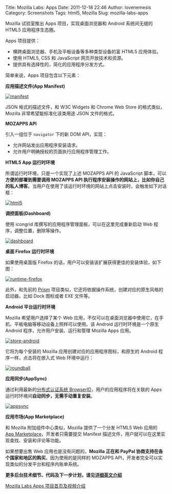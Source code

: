 Title: Mozilla Labs: Apps
Date: 2011-12-18 22:46
Author: lovenemesis
Category: Screenshots
Tags: html5, Mozilla
Slug: mozilla-labs-apps

Mozilla 试验室推出 Apps 项目，实现桌面浏览器和 Android 系统间无缝的
HTML5 应用程序生态圈。

Apps 项目提供：

-   横跨桌面浏览器、手机及平板设备等多种类型设备的富 HTML5 应用体验。
-   使用 HTML5, CSS 和 JavaScript 网页开放技术和资源。
-   提供具有选择性的，简化的应用程序分发方式。

简单来说，Apps 项目包含以下元素：

**应用描述文件(App Manifest)**

[![](http://linuxtoy.org/img/2011/12/manifest.png "manifest")](http://linuxtoy.org/img/2011/12/manifest.png)

JSON 格式的描述文件，和 W3C Widgets 和 Chrome Web Store
的格式类似，Mozilla 非常希望能标准化该类用途 JSON 文件的格式。

**MOZAPPS API**

引入一组位于 `navigator` 下的新 DOM API，实现：

-   允许网站发出应用程序安装请求。
-   允许用户明确授权的页面执行应用程序管理工作。

**HTML5 App 运行时环境**

所谓运行时环境，只是一个实现了上述 MOZAPPS API 的 JavaScript
脚本，可以**方便的部署到需要调用 MOZAPPS API
执行程序安装操作的网站上，比如你自己的私人博客**。当用户在使用了该运行时环境的网站上点击安装时，会触发如下对话框：

[![](http://linuxtoy.org/img/2011/12/html5.png "html5")](http://linuxtoy.org/img/2011/12/html5.png)

**调控面板(Dashboard)**

使用 icongrid 库撰写的应用程序管理面板，可以在这里完成重新启动 Web
程序，调整位置，删除等操作。

[![](http://linuxtoy.org/img/2011/12/dashboard.png "dashboard")](http://linuxtoy.org/img/2011/12/dashboard.png)

**桌面 Firefox 运行时环境**

如果使用桌面版 Firefox
的话，用户可以安装该扩展获得更佳的安装体验，如下图：

[![](http://linuxtoy.org/img/2011/12/runtime-firefox.png "runtime-firefox")](http://linuxtoy.org/img/2011/12/runtime-firefox.png)

此外，和先前的 [Prism](https://mozillalabs.com/prism/)
项目类似，它还将依据操作系统，创建对应的原生风格的启动器，比如 Dock
图标或者 EXE 文件等。

**Android 平台运行时环境**

Mozilla 希望用户选择了某个 Web
应用，不仅可以在桌面浏览器中使用它，在手机、平板电脑等移动设备上照样可以使用。该
Android 运行时环境是一个原生 Android 程序，允许用户安装、运行和管理
Mozilla Apps 应用。

[![](http://linuxtoy.org/img/2011/12/store-android.png "store-android")](http://linuxtoy.org/img/2011/12/store-android.png)

它将为每个安装的 Mozilla 应用创建对应的应用程序图标，和原生的 Android
程序一样，点击将在嵌入式 Web 环境中运行：

[![](http://linuxtoy.org/img/2011/12/roundball.png "roundball")](http://linuxtoy.org/img/2011/12/roundball.png)

**应用同步(AppSync)**

通过利用最新的[分布式认证系统
BrowserID](https://browserid.org/)，用户的应用程序将在关联的 Apps
运行时环境间**自动同步，无需手动重复安装**。

[![](http://linuxtoy.org/img/2011/12/appsync.png "appsync")](http://linuxtoy.org/img/2011/12/appsync.png)

**应用市场(App Marketplace)**

和 Mozilla 附加组件中心类似，Mozilla 提供了一个分发 HTML5 Web 应用的
[App Marketplace](http://apps-preview.mozilla.org/)，开发者只需要提交
Manifest 描述文件，用户就可以在这里实现查找、安装和评论等功能。

如果想要出售 Web 应用也是没有问题的，**Mozilla 正在和 PayPal
协商支持在各个国家和地区的购买**。因为使用的是同样的 MOZAPPS
API，开发者完全可以实现类似的分发平台和程序内账单系统。

**更多后台技术细节、代码及下一步计划，请见[详细英文介绍](http://kix.in/2011/12/15/behind-the-mozilla-apps-developer-preview/)**

[Mozilla Labs Apps 项目首页及视频介绍](https://apps.mozillalabs.com/)
